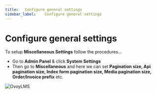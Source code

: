 ```yaml
---
title:   Configure general settings
sidebar_label:    Configure general settings
---
```


# Configure general settings
To setup **Miscellaneous Settings** follow the procedures…


- Go to **Admin Panel** &  click **System Settings**
- Then go to **Miscellaneous** and here we can set **Pagination size, Api pagination size, Index form pagination size, Media pagination size, Order/Invoice prefix** etc.

![OvoyLMS](/assets/ovoy/miscellaneous_setting.png)

